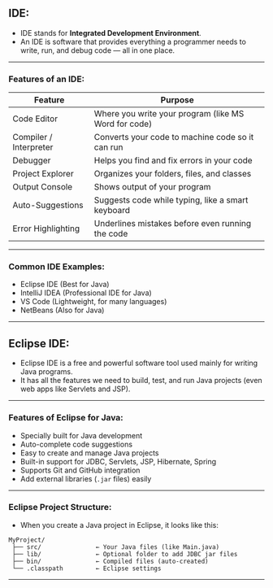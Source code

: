 ## **IDE:**

- IDE stands for **Integrated Development Environment**.
- An IDE is software that provides everything a programmer needs to write, run, and debug code — all in one place.

---

### **Features of an IDE:**

| Feature                | Purpose                                              |
| ---------------------- | ---------------------------------------------------- |
| Code Editor            | Where you write your program (like MS Word for code) |
| Compiler / Interpreter | Converts your code to machine code so it can run     |
| Debugger               | Helps you find and fix errors in your code           |
| Project Explorer       | Organizes your folders, files, and classes           |
| Output Console         | Shows output of your program                         |
| Auto-Suggestions       | Suggests code while typing, like a smart keyboard    |
| Error Highlighting     | Underlines mistakes before even running the code     |

---

### **Common IDE Examples:**

- Eclipse IDE (Best for Java)
- IntelliJ IDEA (Professional IDE for Java)
- VS Code (Lightweight, for many languages)
- NetBeans (Also for Java)

---

## **Eclipse IDE:**

- Eclipse IDE is a free and powerful software tool used mainly for writing Java programs.
- It has all the features we need to build, test, and run Java projects (even web apps like Servlets and JSP).

---

### **Features of Eclipse for Java:**

- Specially built for Java development
- Auto-complete code suggestions
- Easy to create and manage Java projects
- Built-in support for JDBC, Servlets, JSP, Hibernate, Spring
- Supports Git and GitHub integration
- Add external libraries (`.jar` files) easily

---

### **Eclipse Project Structure:**

- When you create a Java project in Eclipse, it looks like this:

```
MyProject/
 ├── src/               ← Your Java files (like Main.java)
 ├── lib/               ← Optional folder to add JDBC jar files
 ├── bin/               ← Compiled files (auto-created)
 └── .classpath         ← Eclipse settings
```

---